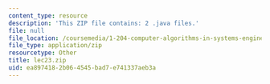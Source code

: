 ```yaml
---
content_type: resource
description: 'This ZIP file contains: 2 .java files.'
file: null
file_location: /coursemedia/1-204-computer-algorithms-in-systems-engineering-spring-2010/ea8974182b064545bad7e741337aeb3a_lec23.zip
file_type: application/zip
resourcetype: Other
title: lec23.zip
uid: ea897418-2b06-4545-bad7-e741337aeb3a
---
```

